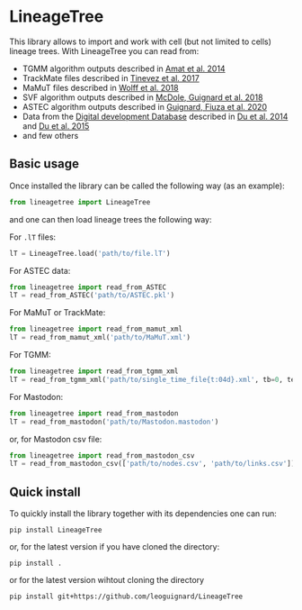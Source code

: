 # LineageTree

This library allows to import and work with cell (but not limited to cells) lineage trees.
With LineageTree you can read from:

- TGMM algorithm outputs described in [Amat et al. 2014](https://www.nature.com/articles/nmeth.3036)
- TrackMate files described in [Tinevez et al. 2017](https://doi.org/10.1016/j.ymeth.2016.09.016)
- MaMuT files described in [Wolff et al. 2018](https://doi.org/10.7554/eLife.34410)
- SVF algorithm outputs described in [McDole, Guignard et al. 2018](https://doi.org/10.1016/j.cell.2018.09.031)
- ASTEC algorithm outputs described in [Guignard, Fiuza et al. 2020](https://doi.org/10.1126/science.aar5663)
- Data from the [Digital development Database](http://digital-development.org/index.html) described in [Du et al. 2014](https://www.cell.com/fulltext/S0092-8674(13)01542-0) and [Du et al. 2015](https://www.sciencedirect.com/science/article/pii/S1534580715004876?via%3Dihub)
- and few others

## Basic usage

Once installed the library can be called the following way (as an example):

```python
from lineagetree import LineageTree
```

and one can then load lineage trees the following way:

For `.lT` files:

```python
lT = LineageTree.load('path/to/file.lT')
```

For ASTEC data:

```python
from lineagetree import read_from_ASTEC
lT = read_from_ASTEC('path/to/ASTEC.pkl')
```

For MaMuT or TrackMate:

```python
from lineagetree import read_from_mamut_xml
lT = read_from_mamut_xml('path/to/MaMuT.xml')
```

For TGMM:

```python
from lineagetree import read_from_tgmm_xml
lT = read_from_tgmm_xml('path/to/single_time_file{t:04d}.xml', tb=0, te=500)
```

For Mastodon:

```python
from lineagetree import read_from_mastodon
lT = read_from_mastodon('path/to/Mastodon.mastodon')
```

or, for Mastodon csv file:

```python
from lineagetree import read_from_mastodon_csv
lT = read_from_mastodon_csv(['path/to/nodes.csv', 'path/to/links.csv'])
```

## Quick install

To quickly install the library together with its dependencies one can run:

```shell
pip install LineageTree
```

or, for the latest version if you have cloned the directory:

```shell
pip install .
```

or for the latest version wihtout cloning the directory

```shell
pip install git+https://github.com/leoguignard/LineageTree
```
